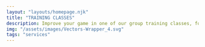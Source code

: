 ```yaml
---
layout: "layouts/homepage.njk"
title: "TRAINING CLASSES"
description: Improve your game in one of our group training classes, focusing on shooting and finishing, ball handling, footwork and much more!
img: "/assets/images/Vectors-Wrapper_4.svg"
tags: "services"
---
```

